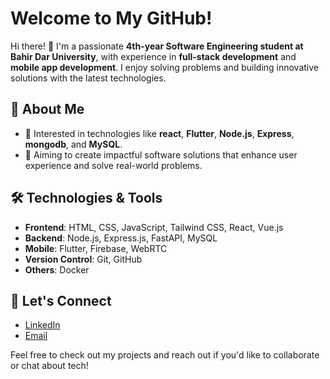 # Welcome to My GitHub!

Hi there! 👋 I'm a passionate **4th-year Software Engineering student at Bahir Dar University**, with experience in **full-stack development** and **mobile app development**. I enjoy solving problems and building innovative solutions with the latest technologies.

## 🚀 About Me
- 🌱 Interested in technologies like **react**, **Flutter**, **Node.js**, **Express**, **mongodb**, and **MySQL**.
- 🎯 Aiming to create impactful software solutions that enhance user experience and solve real-world problems.

## 🛠️ Technologies & Tools
- **Frontend**: HTML, CSS, JavaScript, Tailwind CSS, React,  Vue.js
- **Backend**: Node.js, Express.js, FastAPI, MySQL
- **Mobile**: Flutter, Firebase, WebRTC
- **Version Control**: Git, GitHub
- **Others**: Docker


## 💬 Let's Connect
- [LinkedIn](https://www.linkedin.com/in/ayallinked/)  
- [Email](mailto:ayalworku.17@gmail.com)

Feel free to check out my projects and reach out if you'd like to collaborate or chat about tech!
